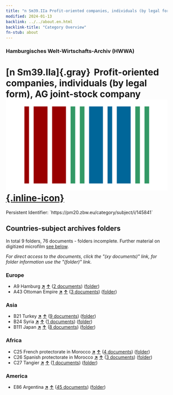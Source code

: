 ```yaml
---
title: "n Sm39.IIa Profit-oriented companies, individuals (by legal form), AG joint-stock company"
modified: 2024-01-13
backlink: ../../about.en.html
backlink-title: "Category Overview"
fn-stub: about
---
```


### Hamburgisches Welt-Wirtschafts-Archiv (HWWA)

# [n Sm39.IIa]{.gray}&#8201; Profit-oriented companies, individuals (by legal form), AG joint-stock company &#160; [![Wikidata](/images/Wikidata-logo.svg "Wikidata"){.inline-icon}](http://www.wikidata.org/entity/Q104710362)

<div class="hint">Persistent Identifier: `https://pm20.zbw.eu/category/subject/i/145841`</div>







## Countries-subject archives folders







In total 9 folders, 76 documents - folders incomplete. Further material on digitized microfilm [see below](#filmsections).

_For direct access to the documents, click the "(xy documents)" link, for folder information use the "(folder)" link._



### Europe

- A9 Hamburg [**&nearr;**](../../../geo/i/140905/about.en.html "Hamburg (all folders)") [**&uarr;**](../../../geo/about.en.html#A9 "Country category system") (<a href="https://pm20.zbw.eu/iiifview/folder/sh/140905,145841" title="about: Hamburg : Profit-oriented companies, individuals (by legal form), AG joint-stock company" target="_blank">2 documents</a>) ([folder](../../../../folder/sh/1409xx/140905/1458xx/145841/about.en.html))
- A43 Ottoman Empire [**&nearr;**](../../../geo/i/141034/about.en.html "Ottoman Empire (all folders)") [**&uarr;**](../../../geo/about.en.html#A43 "Country category system") (<a href="https://pm20.zbw.eu/iiifview/folder/sh/141034,145841" title="about: Ottoman Empire : Profit-oriented companies, individuals (by legal form), AG joint-stock company" target="_blank">3 documents</a>) ([folder](../../../../folder/sh/1410xx/141034/1458xx/145841/about.en.html))

### Asia

- B21 Turkey [**&nearr;**](../../../geo/i/141111/about.en.html "Turkey (all folders)") [**&uarr;**](../../../geo/about.en.html#B21 "Country category system") (<a href="https://pm20.zbw.eu/iiifview/folder/sh/141111,145841" title="about: Turkey : Profit-oriented companies, individuals (by legal form), AG joint-stock company" target="_blank">9 documents</a>) ([folder](../../../../folder/sh/1411xx/141111/1458xx/145841/about.en.html))
- B24 Syria [**&nearr;**](../../../geo/i/141114/about.en.html "Syria (all folders)") [**&uarr;**](../../../geo/about.en.html#B24 "Country category system") (<a href="https://pm20.zbw.eu/iiifview/folder/sh/141114,145841" title="about: Syria : Profit-oriented companies, individuals (by legal form), AG joint-stock company" target="_blank">1 documents</a>) ([folder](../../../../folder/sh/1411xx/141114/1458xx/145841/about.en.html))
- B111 Japan [**&nearr;**](../../../geo/i/141272/about.en.html "Japan (all folders)") [**&uarr;**](../../../geo/about.en.html#B111 "Country category system") (<a href="https://pm20.zbw.eu/iiifview/folder/sh/141272,145841" title="about: Japan : Profit-oriented companies, individuals (by legal form), AG joint-stock company" target="_blank">8 documents</a>) ([folder](../../../../folder/sh/1412xx/141272/1458xx/145841/about.en.html))

### Africa

- C25 French protectorate in Morocco [**&nearr;**](../../../geo/i/141358/about.en.html "French protectorate in Morocco (all folders)") [**&uarr;**](../../../geo/about.en.html#C25 "Country category system") (<a href="https://pm20.zbw.eu/iiifview/folder/sh/141358,145841" title="about: French protectorate in Morocco : Profit-oriented companies, individuals (by legal form), AG joint-stock company" target="_blank">4 documents</a>) ([folder](../../../../folder/sh/1413xx/141358/1458xx/145841/about.en.html))
- C26 Spanish protectorate in Morocco [**&nearr;**](../../../geo/i/141359/about.en.html "Spanish protectorate in Morocco (all folders)") [**&uarr;**](../../../geo/about.en.html#C26 "Country category system") (<a href="https://pm20.zbw.eu/iiifview/folder/sh/141359,145841" title="about: Spanish protectorate in Morocco : Profit-oriented companies, individuals (by legal form), AG joint-stock company" target="_blank">3 documents</a>) ([folder](../../../../folder/sh/1413xx/141359/1458xx/145841/about.en.html))
- C27 Tangier [**&nearr;**](../../../geo/i/141360/about.en.html "Tangier (all folders)") [**&uarr;**](../../../geo/about.en.html#C27 "Country category system") (<a href="https://pm20.zbw.eu/iiifview/folder/sh/141360,145841" title="about: Tangier : Profit-oriented companies, individuals (by legal form), AG joint-stock company" target="_blank">1 documents</a>) ([folder](../../../../folder/sh/1413xx/141360/1458xx/145841/about.en.html))

### America

- E86 Argentina [**&nearr;**](../../../geo/i/141692/about.en.html "Argentina (all folders)") [**&uarr;**](../../../geo/about.en.html#E86 "Country category system") (<a href="https://pm20.zbw.eu/iiifview/folder/sh/141692,145841" title="about: Argentina : Profit-oriented companies, individuals (by legal form), AG joint-stock company" target="_blank">45 documents</a>) ([folder](../../../../folder/sh/1416xx/141692/1458xx/145841/about.en.html))



<a id="filmsections" />













